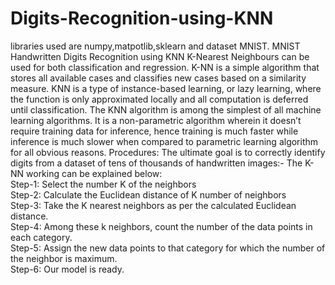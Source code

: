 # Digits-Recognition-using-KNN
libraries used are numpy,matpotlib,sklearn and dataset MNIST.
MNIST Handwritten Digits Recognition using KNN 
K-Nearest Neighbours can be used for both classification and regression. 
K-NN is a simple algorithm that stores all available cases and classifies new cases based on a similarity measure.
KNN is a type of instance-based learning, or lazy learning, where the function is only approximated locally and all computation is deferred until classification. 
The KNN algorithm is among the simplest of all machine learning algorithms.
It is a non-parametric algorithm wherein it doesn’t require training data for inference, hence training is much faster while inference is much slower when compared to parametric learning algorithm for all obvious reasons.
Procedures:
The ultimate goal is to correctly identify digits from a dataset of tens of thousands of handwritten images:-
The K-NN working can be explained below:\
Step-1: Select the number K of the neighbors\
Step-2: Calculate the Euclidean distance of K number of neighbors\
Step-3: Take the K nearest neighbors as per the calculated Euclidean distance.\
Step-4: Among these k neighbors, count the number of the data points in each category.\
Step-5: Assign the new data points to that category for which the number of the neighbor is maximum.\
Step-6: Our model is ready.
